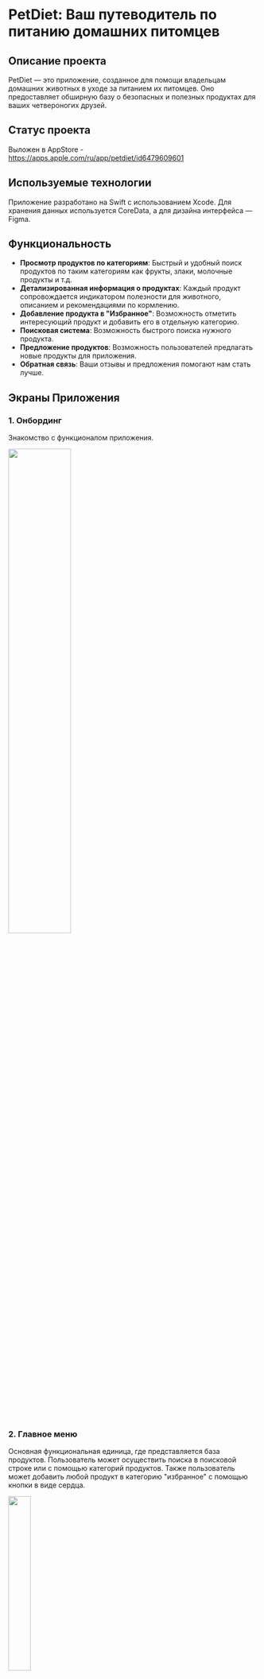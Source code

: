 # PetDiet: Ваш путеводитель по питанию домашних питомцев

## Описание проекта
PetDiet — это приложение, созданное для помощи владельцам домашних животных в уходе за питанием их питомцев. Оно предоставляет обширную базу о безопасных и полезных продуктах для ваших четвероногих друзей.

## Статус проекта
Выложен в AppStore - https://apps.apple.com/ru/app/petdiet/id6479609601

## Используемые технологии
Приложение разработано на Swift с использованием Xcode. Для хранения данных используется CoreData, а для дизайна интерфейса — Figma.

## Функциональность
* **Просмотр продуктов по категориям**: Быстрый и удобный поиск продуктов по таким категориям как фрукты, злаки, молочные продукты и т.д.
* **Детализированная информация о продуктах**: Каждый продукт сопровождается индикатором полезности для животного, описанием и рекомендациями по кормлению.
* **Добавление продукта в "Избранное"**: Возможность отметить интересующий продукт и добавить его в отдельную категорию.
* **Поисковая система**: Возможность быстрого поиска нужного продукта.
* **Предложение продуктов**: Возможность пользователей предлагать новые продукты для приложения.
* **Обратная связь**: Ваши отзывы и предложения помогают нам стать лучше.

## Экраны Приложения

### 1. Онбординг
Знакомство с функционалом приложения.

<img src="https://github.com/emmaderbe/PetApp/assets/106523371/6260428d-5165-4e0a-adca-06b07d6d3fe5" width="50%" height="50%">

### 2. Главное меню
Основная функциональная единица, где представляется база продуктов. Пользователь может осуществить поиска в поисковой строке или с помощью категорий продуктов. Также пользователь может добавить любой продукт в категорию "избранное" с помощью кнопки в виде сердца. 

<img src="https://github.com/emmaderbe/PetApp/assets/106523371/2b184419-bdf3-4925-8021-170c04d930f9" width="30%" height="30%">

При отсуствии продукта в базе пользователю предоставляется возможность отправить его на рассмотрение разработчику

<img src="https://github.com/emmaderbe/PetApp/assets/106523371/cc805ed9-2123-471a-a773-5765c96b23e3" width="30%" height="30%">
<img src="https://github.com/emmaderbe/PetApp/assets/106523371/bb0cadeb-22a4-424f-9d8c-975e1d79300c" width="30%" height="30%">


Существуюет 2 варианта отправки сообщения разработчику - через встроенную почту и через Google Формы. 

<img src="https://github.com/emmaderbe/PetApp/assets/106523371/c681deff-e7fb-4282-95ad-be32090049b4" width="30%" height="30%">
<img src="https://github.com/emmaderbe/PetApp/assets/106523371/91cdce86-8e62-4089-befe-869dfc130581" width="30%" height="30%">


### 3. Детальный экран продукта
Полная информация о продукте. Помимо обширного описания пользователь может увидеть категории, к которым относится данный продукт. Также возможно быстрое добавление продукта в избранное

<img src="https://github.com/emmaderbe/PetApp/assets/106523371/c1509049-9110-4d72-a9a8-4a84cbc1481e" width="30%" height="30%">


### 4. Избранное
Любимые продукты пользователя в одном месте. Продукты сохраняются между сессиями благодаря CoreData. 

<img src="https://github.com/emmaderbe/PetApp/assets/106523371/f5b4ece3-e95e-4249-a0fa-d4ce8c8bb789" width="30%" height="30%">


### 5. Экран настроек
В большей мере сейчас слежит как экран для перехода в раздел "О проекте". В будущем именно на этом экране пользователь должен будет менять животное для смены списка продуктов.

<img src="https://github.com/emmaderbe/PetApp/assets/106523371/67b87a2c-9cc7-4f8f-ad4a-9575cfa19881" width="30%" height="30%">


Также сейчас у пользователя есть возможность оставить обратную связь – через письмо на почту или через Google Форму.

<img src="https://github.com/emmaderbe/PetApp/assets/106523371/b0ed9224-45a1-4f43-bed3-06f3b2a09167" width="30%" height="30%">
<img src="https://github.com/emmaderbe/PetApp/assets/106523371/3540a54d-fde0-4efe-91d2-4ebd8720fb0a" width="30%" height="30%">


### 6. Экран о проекте
Экран с "действующими" иконками - при нажатии на них открывается экран "О команде". Так же идет описание проекта, его миссия (находится в ScrollView). Внизу есть кнопка, при нажатии на которую открывается страница в браузере. 

<img src="https://github.com/emmaderbe/PetApp/assets/106523371/14fb39a7-890d-4bb2-a92b-1308963be613" width="30%" height="30%">



### 7. О команде
Представление команды в "карточном режиме" – первая карточка с профилем показывается в зависимости от того, на какую картинку на предыдущем экране нажал пользователь. Пользователь может смахивать карточку влево/вправо, чтобы увидеть остальных членов команды. При уничтожении всех карточек, их показ начинается заново. Также при нажатии на кнопку "Мой профиль" пользователь открывает страничку/сайт члена команды. 

<img src="https://github.com/emmaderbe/PetApp/assets/106523371/82ba4bfb-25c0-4132-99af-1297f784b890" width="30%" height="30%">


## Планы на будущее
- Добавление других животных в приложение. 
- Расширение базы данных продуктов.

## Как использовать

Для того чтобы начать работу с приложением PetDiet, вам необходимо клонировать проект с GitHub и запустить его на вашем устройстве. Пожалуйста, следуйте этим шагам:

1. **Клонирование репозитория**
   Откройте терминал и выполните следующую команду для клонирования проекта: `https://github.com/emmaderbe/PetApp.git`

2. **Открытие проекта**
После клонирования репозитория, откройте папку проекта на вашем компьютере. Затем откройте файл проекта `.xcodeproj` в Xcode.

3. **Установка зависимостей**
Если проект использует менеджер зависимостей (например, CocoaPods или Carthage), убедитесь, что вы установили все необходимые зависимости. Для CocoaPods выполните команду `pod install` в терминале, находясь в папке проекта.

4. **Запуск приложения**
Выберите симулятор или подключенное устройство в Xcode и нажмите кнопку "Run" для запуска приложения.

5. **Использование приложения**
После запуска вы можете исследовать функционал приложения, включая просмотр продуктов, поиск, добавление в избранное и другие возможности.

## Наша команда
- [Эмма, iOS-разработчик](https://t.me/emmaderbe)
- [Анастасия, дизайнер UI/UX](https://www.behance.net/stasime)
- [Левченко Полина, ветеринарный врач](https://vet-diet.ru/)



